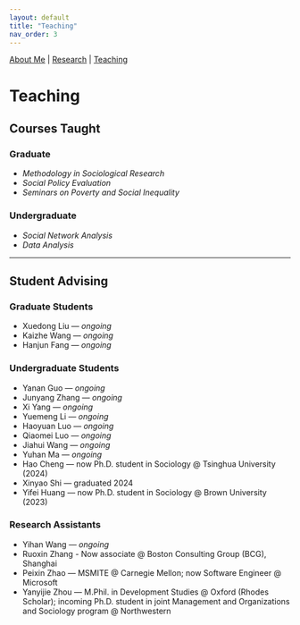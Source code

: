 ```yaml
---
layout: default
title: "Teaching"
nav_order: 3
---
```


<link rel="stylesheet" href="assets/style.css">


[About Me](index.md) | [Research](research.md) | [Teaching](teaching.md)

# Teaching

## Courses Taught

### Graduate

- *Methodology in Sociological Research*
- *Social Policy Evaluation*
- *Seminars on Poverty and Social Inequality*
### Undergraduate

- *Social Network Analysis*
- *Data Analysis*


---

## Student Advising
### Graduate Students
- Xuedong Liu — *ongoing*
- Kaizhe Wang — *ongoing*
- Hanjun Fang — *ongoing*

### Undergraduate Students
- Yanan Guo — *ongoing*
- Junyang Zhang — *ongoing*
- Xi Yang — *ongoing*
- Yuemeng Li — *ongoing*
- Haoyuan Luo — *ongoing*
- Qiaomei Luo — *ongoing*
- Jiahui Wang — *ongoing*
- Yuhan Ma — *ongoing*
- Hao Cheng — now Ph.D. student in Sociology @ Tsinghua University (2024)
- Xinyao Shi — graduated 2024
- Yifei Huang — now Ph.D. student in Sociology @ Brown University (2023)

### Research Assistants
- Yihan Wang — *ongoing*
- Ruoxin Zhang - Now associate @ Boston Consulting Group (BCG), Shanghai
- Peixin Zhao — MSMITE @ Carnegie Mellon; now Software Engineer @ Microsoft  
- Yanyijie Zhou — M.Phil. in Development Studies @ Oxford (Rhodes Scholar); incoming Ph.D. student in joint Management and Organizations and Sociology program @ Northwestern
